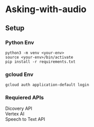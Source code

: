 # Asking-with-audio

## Setup

### Python Env
``` shell
python3 -m venv <your-env>  
source <your-env>/bin/activate  
pip install -r requirements.txt  
```
### gcloud Env
``` shell
gcloud auth application-default login  
```
### Requiered APIs
Dicovery API  
Vertex AI  
Speech to Text API  
